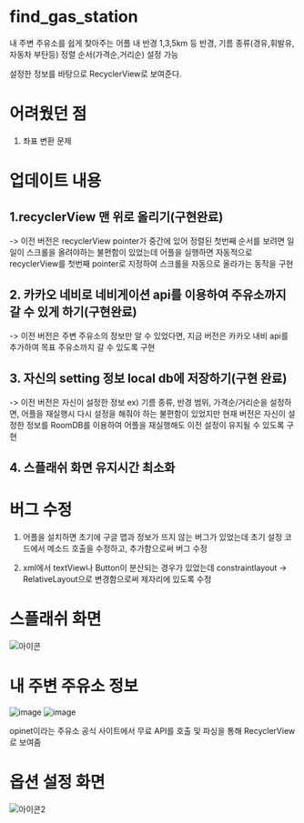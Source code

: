 # find_gas_station
내 주변 주유소를 쉽게 찾아주는 어플
내 반경 1,3,5km 등 반경, 
기름 종류(경유,휘발유,자동차 부탄등) 
정렬 순서(가격순,거리순) 설정 가능

설정한 정보를 바탕으로 RecyclerView로 보여준다.

# 어려웠던 점

1. 좌표 변환 문제

# 업데이트 내용

## 1.recyclerView 맨 위로 올리기(구현완료)

-> 이전 버전은 recyclerView pointer가 중간에 있어 정렬된 첫번째 순서를 보려면 일일이 스크롤을 올려야하는 불편함이 있었는데
   어플을 실행하면 자동적으로 recyclerView를 첫번째 pointer로 지정하여 스크롤을 자동으로 올라가는 동작을 구현
   
## 2. 카카오 네비로 네비게이션 api를 이용하여 주유소까지 갈 수 있게 하기(구현완료)
 
 -> 이전 버전은 주변 주유소의 정보만 알 수 있었다면, 지금 버전은 카카오 내비 api를 추가하여 목표 주유소까지 갈 수 있도록 구현

## 3. 자신의 setting 정보 local db에 저장하기(구현 완료)

-> 이전 버전은 자신이 설정한 정보 ex) 기름 종류, 반경 범위, 가격순/거리순을 설정하면, 어플을 재실행시 다시 설정을 해줘야 하는 불편함이 있었지만
     현재 버전은 자신이 설정한 정보를 RoomDB를 이용하여 어플을 재실행해도 이전 설정이 유지될 수 있도록 구현
     
## 4. 스플래쉬 화면 유지시간 최소화 


# 버그 수정

1. 어플을 설치하면 초기에 구글 맵과 정보가 뜨지 않는 버그가 있었는데 초기 설정 코드에서 메소드 호출을 수정하고, 추가함으로써
   버그 수정 
 
2. xml에서 textView나 Button이 분산되는 경우가 있었는데 constraintlayout -> RelativeLayout으로 변경함으로써 제자리에 있도록 수정


# 스플래쉬 화면
![아이콘](https://user-images.githubusercontent.com/50404123/157656737-53b150dc-d932-473c-9466-0f1d727a4959.PNG)



# 내 주변 주유소 정보
![image](https://user-images.githubusercontent.com/50404123/180202189-38ccaa7f-5b5c-4401-9c78-97d46f9f8f8e.png)
![image](https://user-images.githubusercontent.com/50404123/180202438-e5b5ffc3-df57-4a83-b139-7562bde0c3e4.png)


opinet이라는 주유소 공식 사이트에서 무료 API를 호출 및 파싱을 통해 RecyclerView로 보여줌


# 옵션 설정 화면
![아이콘2](https://user-images.githubusercontent.com/50404123/157656955-dc12e2e8-9750-4c89-b5a9-df01e2fce48a.PNG)




